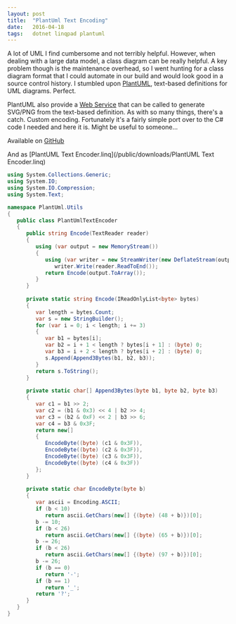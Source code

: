 ```yaml
---
layout: post
title:  "PlantUml Text Encoding"
date:   2016-04-18
tags:   dotnet linqpad plantuml
---
```


A lot of UML I find cumbersome and not terribly helpful. However, when dealing with a large data model, a class diagram can be really helpful. A key problem though is the maintenance overhead, so I went hunting for a class diagram format that I could automate in our build and would look good in a source control history. I stumbled upon [PlantUML](http://www.plantuml.com), text-based definitions for UML diagrams. Perfect.

PlantUML also provide a [Web Service](http://plantuml.com/server.html) that can be called to generate SVG/PNG from the text-based definition. As with so many things, there's a catch. Custom encoding. Fortunately it's a fairly simple port over to the C# code I needed and here it is. Might be useful to someone...

Available on [GitHub](https://gist.github.com/incongruousm/509ef8820532883f9899b6e980ef6503)

And as [PlantUML Text Encoder.linq](/public/downloads/PlantUML Text Encoder.linq)

```csharp
using System.Collections.Generic;
using System.IO;
using System.IO.Compression;
using System.Text;

namespace PlantUml.Utils
{
   public class PlantUmlTextEncoder
   {
      public string Encode(TextReader reader)
      {
         using (var output = new MemoryStream())
         {
            using (var writer = new StreamWriter(new DeflateStream(output, CompressionLevel.Optimal), Encoding.UTF8))
               writer.Write(reader.ReadToEnd());
            return Encode(output.ToArray());
         }
      }
      
      private static string Encode(IReadOnlyList<byte> bytes)
      {
         var length = bytes.Count;
         var s = new StringBuilder();
         for (var i = 0; i < length; i += 3)
         {
            var b1 = bytes[i];
            var b2 = i + 1 < length ? bytes[i + 1] : (byte) 0;
            var b3 = i + 2 < length ? bytes[i + 2] : (byte) 0;
            s.Append(Append3Bytes(b1, b2, b3));
         }
         return s.ToString();
      }
      
      private static char[] Append3Bytes(byte b1, byte b2, byte b3)
      {
         var c1 = b1 >> 2;
         var c2 = (b1 & 0x3) << 4 | b2 >> 4;
         var c3 = (b2 & 0xF) << 2 | b3 >> 6;
         var c4 = b3 & 0x3F;
         return new[]
         {
            EncodeByte((byte) (c1 & 0x3F)),
            EncodeByte((byte) (c2 & 0x3F)),
            EncodeByte((byte) (c3 & 0x3F)),
            EncodeByte((byte) (c4 & 0x3F))
         };
      }
      
      private static char EncodeByte(byte b)
      {
         var ascii = Encoding.ASCII;
         if (b < 10)
            return ascii.GetChars(new[] {(byte) (48 + b)})[0];
         b -= 10;
         if (b < 26)
            return ascii.GetChars(new[] {(byte) (65 + b)})[0];
         b -= 26;
         if (b < 26)
            return ascii.GetChars(new[] {(byte) (97 + b)})[0];
         b -= 26;
         if (b == 0)
            return '-';
         if (b == 1)
            return '_';
         return '?';
      }
   }
}
```